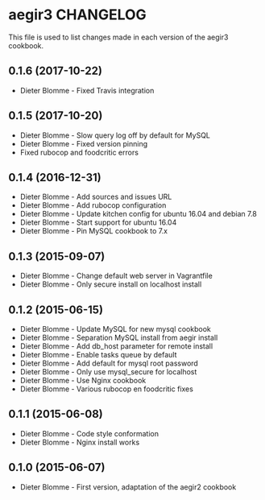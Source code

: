 aegir3 CHANGELOG
================

This file is used to list changes made in each version of the aegir3 cookbook.

0.1.6 (2017-10-22)
------------------
- Dieter Blomme - Fixed Travis integration

0.1.5 (2017-10-20)
------------------
- Dieter Blomme - Slow query log off by default for MySQL
- Dieter Blomme - Fixed version pinning
- Fixed rubocop and foodcritic errors

0.1.4 (2016-12-31)
------------------
- Dieter Blomme - Add sources and issues URL
- Dieter Blomme - Add rubocop configuration
- Dieter Blomme - Update kitchen config for ubuntu 16.04 and debian 7.8
- Dieter Blomme - Start support for ubuntu 16.04
- Dieter Blomme - Pin MySQL cookbook to 7.x

0.1.3 (2015-09-07)
------------------
- Dieter Blomme - Change default web server in Vagrantfile
- Dieter Blomme - Only secure install on localhost install

0.1.2 (2015-06-15)
------------------
- Dieter Blomme - Update MySQL for new mysql cookbook
- Dieter Blomme - Separation MySQL install from aegir install
- Dieter Blomme - Add db_host parameter for remote install
- Dieter Blomme - Enable tasks queue by default
- Dieter Blomme - Add default for mysql root password
- Dieter Blomme - Only use mysql_secure for localhost
- Dieter Blomme - Use Nginx cookbook
- Dieter Blomme - Various rubocop en foodcritic fixes

0.1.1 (2015-06-08)
------------------
- Dieter Blomme - Code style conformation
- Dieter Blomme - Nginx install works

0.1.0 (2015-06-07)
------------------
- Dieter Blomme - First version, adaptation of the aegir2 cookbook
